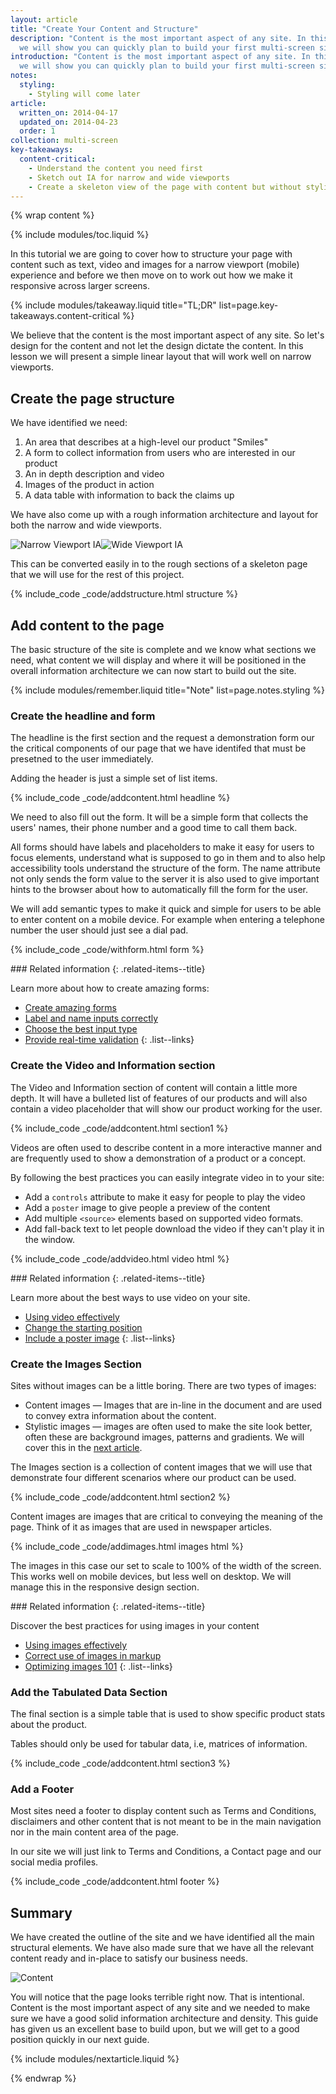 ```yaml
---
layout: article
title: "Create Your Content and Structure"
description: "Content is the most important aspect of any site. In this guide 
  we will show you can quickly plan to build your first multi-screen site."
introduction: "Content is the most important aspect of any site. In this guide 
  we will show you can quickly plan to build your first multi-screen site."
notes:
  styling: 
    - Styling will come later
article:
  written_on: 2014-04-17
  updated_on: 2014-04-23
  order: 1
collection: multi-screen
key-takeaways:
  content-critical:
    - Understand the content you need first
    - Sketch out IA for narrow and wide viewports
    - Create a skeleton view of the page with content but without styling
---
```


{% wrap content %}

{% include modules/toc.liquid %}

In this tutorial we are going to cover how to structure your page with content
such as text, video and images for a narrow viewport (mobile) experience and
before we then move on to  work out how we make it responsive across larger
screens.

{% include modules/takeaway.liquid title="TL;DR" list=page.key-takeaways.content-critical %}

We believe that the content is the most important aspect of any site. So let's
design for the content and not let the design dictate the content.  In this
lesson we will present a simple linear layout that will work well on narrow
viewports.

## Create the page structure

We have identified we need:

1.  An area that describes at a high-level our product "Smiles"
2.  A form to collect information from users who are interested in our product
3.  An in depth description and video
4.  Images of the product in action
5.  A data table with information to back the claims up

We have also come up with a rough information architecture and layout for both the narrow and wide viewports.

<div class="demo">
  <img class="g-wide--1 g-medium--half" src="images/narrowviewport.jpg" alt="Narrow Viewport IA"><img  class="g-wide--3 g-wide--last g-medium--half g--last" src="images/wideviewport.jpg" alt="Wide Viewport IA">
</div>

This can be converted easily in to the rough sections of a skeleton page that 
we will use for the rest of this project.

{% include_code _code/addstructure.html structure %}

## Add content to the page

The basic structure of the site is complete and we know what sections we need,
what content we will display and where it will be positioned in the overall
information architecture we can now start to build out the site.

{% include modules/remember.liquid title="Note" list=page.notes.styling %}

### Create the headline and form

The headline is the first section and the request a demonstration form our the 
critical components of our page that we have identifed that must be presetned to the user immediately.

Adding the header is just a simple set of list items.

{% include_code _code/addcontent.html headline %}

We need to also fill out the form.  It will be a simple form that collects the
 users' names, their phone number and a good time to call them back.

All forms should have labels and placeholders to make it easy for users to focus
elements, understand what is supposed to go in them and to also help
accessibility tools understand the structure of the form.  The name attribute
not only sends the form value to the server it is also used to give important
hints to the browser about how to automatically fill the form for the user.

We will add semantic types to make it quick and simple for users to be able to
enter content on a mobile device.  For example when entering a telephone number
the user should just see a dial pad.

{% include_code _code/withform.html form %}

<div class="related-items">
<div class="related-items">
<div class="container">
<div markdown='1' class="g-wide--push-1 g-medium--push-1">
### Related information
{: .related-items--title}

Learn more about how to create amazing forms:

*  [Create amazing forms]({{site.baseurl}}/the-essentials/user-input/form-input/index.html)
*  [Label and name inputs correctly]({{site.baseurl}}/the-essentials/user-input/form-input/index.html#label-and-name-inputs-properly)
*  [Choose the best input type]({{site.baseurl}}/the-essentials/user-input/form-input/index.html#choose-the-best-input-type)
*  [Provide real-time validation]({{site.baseurl}}}the-essentials/user-input/form-input/index.html#provide-real-time-validation)
{: .list--links}
</div>
</div>
</div>
</div>

### Create the Video and Information section

The Video and Information section of content will contain a little more depth.
It will  have a bulleted list of features of our products and will also contain
a video placeholder  that will show our product working for the user.

{% include_code _code/addcontent.html section1 %}

Videos are often used to describe content in a more interactive manner and are
frequently used to show a demonstration of a product or a concept.  

By following the best practices you can easily integrate video in to your site:

*  Add a `controls` attribute to make it easy for people to play the video
*  Add a `poster` image to give people a preview of the content
*  Add multiple `<source>` elements based on supported video formats.
*  Add fall-back text to let people download the video if they can't play it in the window.

{% include_code _code/addvideo.html video html %}

<div class="related-items">
<div class="related-items">
<div class="container">
<div markdown='1' class="g-wide--push-1 g-medium--push-1">
### Related information
{: .related-items--title}

Learn more about the best ways to use video on your site.

*  [Using video effectively]({{site.baseurl}}/the-essentials/introduction-to-media/video/index.html)
*  [Change the starting position]({{site.baseurl}}/the-essentials/introduction-to-media/video/index.html)
*  [Include a poster image]({{site.baseurl}}/the-essentials/introduction-to-media/video/index.html)
{: .list--links}
</div>
</div>
</div>
</div>

### Create the Images Section

Sites without images can be a little boring.  There are two types of images:

*  Content images &mdash; Images that are in-line in the document and are used 
   to convey extra information about the content.
*  Stylistic images &mdash; images are often used to make the site look 
   better, often these are background images, patterns and gradients.  We will
   cover this in the [next article]({{site.baseurl}}{{page.article.next.url}}).

The Images section is a collection of content images that we will use that
demonstrate four different scenarios where our product can be used.

{% include_code _code/addcontent.html section2 %}

Content images are images that are critical to conveying the meaning of the
page. Think of it as images that are used in newspaper articles.

{% include_code _code/addimages.html images html %}

The images in this case our set to scale to 100% of the width of the screen.
This works well on  mobile devices, but less well on desktop.  We will manage
this in the responsive design section.

<div class="related-items">
<div class="related-items">
<div class="container">
<div markdown='1' class="g-wide--push-1 g-medium--push-1">
### Related information
{: .related-items--title}

Discover the best practices for using images in your content

*  [Using images effectively]({{site.baseurl}}/the-essentials/introduction-to-media/images/index.html)
*  [Correct use of images in markup]({site.baseurl}}/the-essentials/introduction-to-media/images/index.html#images-in-markup)
*  [Optimizing images 101]({{site.baseurl}}/the-essentials/optimizing-performance/optimizing-content-efficiency/index.html#image-compression-101)
{: .list--links}

</div>
</div>
</div>
</div>

### Add the Tabulated Data Section

The final section is a simple table that is used to show specific product stats
about the product.

Tables should only be used for tabular data, i.e, matrices of information.

{% include_code _code/addcontent.html section3 %}

### Add a Footer

Most sites need a footer to display content such as Terms and Conditions,
disclaimers and other content that is not meant to be in the main navigation nor in the main content area of the page.  

In our site we will just link to Terms and Conditions, a Contact page and 
our social media profiles.

{% include_code _code/addcontent.html footer %}

## Summary

We have created the outline of the site and we have identified all the main 
structural elements.  We have also made sure that we have all the relevant 
content ready and in-place to satisfy our business needs.  

<div class="clear">
  <img class="g-wide--2 g-medium--half" src="images/content.png" alt="Content" style="max-width: 100%;">
  <img  class="g-wide--2 g-wide--last g-medium--half g--last" src="images/narrowsite.png" alt="" style="max-width: 100%;">
</div>

You will notice that the page looks terrible right now. That is intentional.
Content is the most important aspect of any site and we needed to make sure we
have a good solid information architecture and density.  This guide has given
us an excellent base to build upon, but we will get to a good position quickly
in our next guide.

{% include modules/nextarticle.liquid %}

{% endwrap %}
